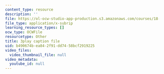 ```yaml
---
content_type: resource
description: ''
file: https://ol-ocw-studio-app-production.s3.amazonaws.com/courses/18-03sc-differential-equations-fall-2011/b490674bea842f91dd7458bcf2919225_wwfjLBWfiSI.srt
file_type: application/x-subrip
learning_resource_types: []
ocw_type: OCWFile
resourcetype: Other
title: 3play caption file
uid: b490674b-ea84-2f91-dd74-58bcf2919225
video_files:
  video_thumbnail_file: null
video_metadata:
  youtube_id: null
---
```

